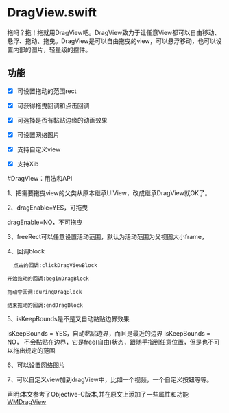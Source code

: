 # DragView.swift

拖吗？拖！拖就用DragView吧。DragView致力于让任意View都可以自由移动、悬浮、拖动、拖曳。DragView是可以自由拖曳的view，可以悬浮移动，也可以设置内部的图片，轻量级的控件。

## 功能
- [x] 可设置拖动的范围rect
- [x] 可获得拖曳回调和点击回调
- [x] 可选择是否有黏贴边缘的动画效果
- [x] 可设置网络图片
- [x] 支持自定义view
- [x] 支持Xib



#DragView：用法和API

1、把需要拖曳view的父类从原本继承UIView，改成继承DragView就OK了。

2、dragEnable=YES，可拖曳

   dragEnable=NO，不可拖曳
   
3、freeRect可以任意设置活动范围，默认为活动范围为父视图大小frame，

4、回调block

      点击的回调:clickDragViewBlock
	
	开始拖动的回调:beginDragBlock
	
	拖动中回调:duringDragBlock
	
	结束拖动的回调:endDragBlock
	
5、isKeepBounds是不是又自动黏贴边界效果

 isKeepBounds = YES，自动黏贴边界，而且是最近的边界
 isKeepBounds = NO， 不会黏贴在边界，它是free(自由)状态，跟随手指到任意位置，但是也不可以拖出规定的范围

6、可以设置网络图片

7、可以自定义view加到dragView中，比如一个视频，一个自定义按钮等等。

声明:本文参考了Objective-C版本,并在原文上添加了一些属性和功能[WMDragView](https://github.com/zhengwenming/WMDragView)
